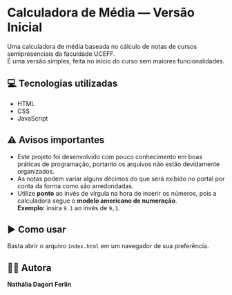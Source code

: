# Calculadora de Média — Versão Inicial

Uma calculadora de média baseada no cálculo de notas de cursos semipresenciais da faculdade UCEFF.  
É uma versão simples, feita no início do curso sem maiores funcionalidades.

## 💻 Tecnologias utilizadas

- HTML
- CSS
- JavaScript

## ⚠️ Avisos importantes

- Este projeto foi desenvolvido com pouco conhecimento em boas práticas de programação, portanto os arquivos não estão devidamente organizados.
- As notas podem variar alguns décimos do que será exibido no portal por conta da forma como são arredondadas.
- Utilize **ponto** ao invés de vírgula na hora de inserir os números, pois a calculadora segue o **modelo americano de numeração**.  
  **Exemplo:** insira `9.1` ao invés de `9,1`.

## ▶️ Como usar

Basta abrir o arquivo `index.html` em um navegador de sua preferência.

## 🧑‍💻 Autora

**Nathália Dagort Ferlin**
